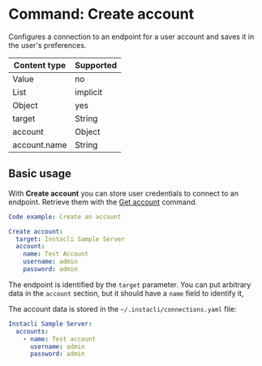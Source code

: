 # Command: Create account

Configures a connection to an endpoint for a user account and saves it in the user's preferences.

| Content type | Supported |
|--------------|-----------|
| Value        | no        |
| List         | implicit  |
| Object       | yes       |
| target       | String    |
| account      | Object    |
| account.name | String    |

## Basic usage

With **Create account** you can store user credentials to connect to an endpoint. Retrieve them with
the [Get account](Get%20account.md) command.

```yaml instacli
Code example: Create an account

Create account:
  target: Instacli Sample Server
  account:
    name: Test Account
    username: admin
    password: admin
```

The endpoint is identified by the `target` parameter. You can put arbitrary data in the `account` section, but it should
have a `name` field to identify it,

The account data is stored in the `~/.instacli/connections.yaml` file:

```yaml file:connections.yaml
Instacli Sample Server:
  accounts:
    - name: Test account
      username: admin
      password: admin
```